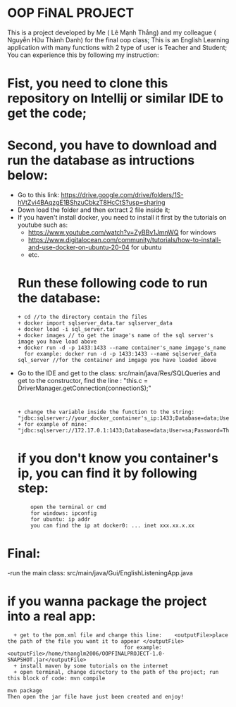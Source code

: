   # OOP FiNAL PROJECT
  This is a project developed by Me ( Lê Mạnh Thắng) and my colleague ( Nguyễn Hữu Thành Danh) for the final oop class;
  This is an English Learning application with many functions with 2 type of user is Teacher and Student;
  You can experience this by following my instruction:
# Fist, you need to clone this repository on Intellij or similar IDE to get the code;
# Second, you have to download and run the database as intructions below:
- Go to this link: https://drive.google.com/drive/folders/1S-hVtZvi4BAqzgE1BShzuCbkzT8HcCtS?usp=sharing
- Down load the folder and then extract 2 file inside it;
- If you haven't install docker, you need to install it first by the tutorials on youtube such as:
  +  https://www.youtube.com/watch?v=ZyBBv1JmnWQ for windows
  +  https://www.digitalocean.com/community/tutorials/how-to-install-and-use-docker-on-ubuntu-20-04 for ubuntu
  +  etc.
    # Run these following code to run the database:
      + cd //to the directory contain the files
      + docker import sqlserver_data.tar sqlserver_data
      + docker load -i sql_server.tar
      + docker images // to get the image's name of the sql server's image you have load above
      + docker run -d -p 1433:1433 --name container's_name imgage's_name
        for example: docker run -d -p 1433:1433 --name sqlserver_data sql_server //for the container and imgage you have loaded above
- Go to the IDE and get to the class: src/main/java/Res/SQLQueries and get to the constructor, find the line : "this.c = DriverManager.getConnection(connectionS);"
    #
      + change the variable inside the function to the string: "jdbc:sqlserver://your_docker_container's_ip:1433;Database=data;User=sa;Password=Thanglm#2006;encrypt=true;trustServerCertificate=true;loginTimeout=30;"
      + for example of mine: "jdbc:sqlserver://172.17.0.1:1433;Database=data;User=sa;Password=Thanglm#2006;encrypt=true;trustServerCertificate=true;loginTimeout=30;"
    # if you don't know you container's ip, you can find it by following step:
          open the terminal or cmd
          for windows: ipconfig
          for ubuntu: ip addr
          you can find the ip at docker0: ... inet xxx.xx.x.xx
# Final:
  -run the main class: src/main/java/Gui/EnglishListeningApp.java
  # if you wanna package the project into a real app:
      + get to the pom.xml file and change this line:    <outputFile>place the path of the file you want it to appear </outputFile>
                                         for example:  <outputFile>/home/thanglm2006/OOPFINALPROJECT-1.0-SNAPSHOT.jar</outputFile>
      + install maven by some tutorials on the internet
      + open terminal, change directory to the path of the project; run this block of code: mvn compile
                                                                                            mvn package
    Then open the jar file have just been created and enjoy!
                                                                                      
